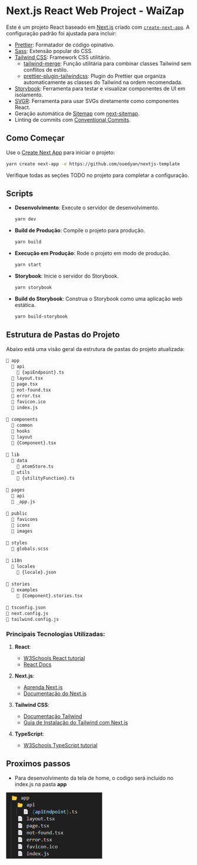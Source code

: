 # Next.js React Web Project - WaiZap

Este é um projeto React baseado em [Next.js](https://nextjs.org/) criado com [`create-next-app`](https://github.com/vercel/next.js/tree/canary/packages/create-next-app). A configuração padrão foi ajustada para incluir:

- [Prettier](https://prettier.io/): Formatador de código opinativo.
- [Sass](https://sass-lang.com/guide): Extensão popular do CSS.
- [Tailwind CSS](https://tailwindcss.com/): Framework CSS utilitário.
  - [tailwind-merge](https://www.npmjs.com/package/tailwind-merge): Função utilitária para combinar classes Tailwind sem conflitos de estilo.
  - [prettier-plugin-tailwindcss](https://www.npmjs.com/package/prettier-plugin-tailwindcss): Plugin do Prettier que organiza automaticamente as classes do Tailwind na ordem recomendada.
- [Storybook](https://storybook.js.org/): Ferramenta para testar e visualizar componentes de UI em isolamento.
- [SVGR](https://react-svgr.com/): Ferramenta para usar SVGs diretamente como componentes React.
- Geração automática de [Sitemap](https://developers.google.com/search/docs/advanced/sitemaps/overview) com [next-sitemap](https://www.npmjs.com/package/next-sitemap).
- Linting de commits com [Conventional Commits](https://www.conventionalcommits.org/en/v1.0.0/#summary).

## Como Começar

Use o [Create Next App](https://nextjs.org/docs/api-reference/create-next-app) para iniciar o projeto:

```bash
yarn create next-app -e https://github.com/ouedyan/nextjs-template
```

Verifique todas as seções TODO no projeto para completar a configuração.

## Scripts

- **Desenvolvimento**: Execute o servidor de desenvolvimento.

  ```bash
  yarn dev
  ```

- **Build de Produção**: Compile o projeto para produção.

  ```bash
  yarn build
  ```

- **Execução em Produção**: Rode o projeto em modo de produção.

  ```bash
  yarn start
  ```

- **Storybook**: Inicie o servidor do Storybook.

  ```bash
  yarn storybook
  ```

- **Build do Storybook**: Construa o Storybook como uma aplicação web estática.

  ```bash
  yarn build-storybook
  ```

## Estrutura de Pastas do Projeto

Abaixo está uma visão geral da estrutura de pastas do projeto atualizada:

```
📂 app
  📂 api
    📄 {apiEndpoint}.ts
  📄 layout.tsx
  📄 page.tsx
  📄 not-found.tsx
  📄 error.tsx
  📄 favicon.ico
  📄 index.js

📂 components
  📂 common
  📂 hooks
  📂 layout
  📄 {Component}.tsx

📂 lib
  📂 data
    📄 atomStore.ts
  📂 utils
    📄 {utilityFunction}.ts

📂 pages
  📂 api
  📄 _app.js

📂 public
  📂 favicons
  📂 icons
  📂 images

📂 styles
  📄 globals.scss

📂 i18n
  📂 locales
    📄 {locale}.json

📂 stories
  📂 examples
    📄 {Component}.stories.tsx

📄 tsconfig.json
📄 next.config.js
📄 tailwind.config.js
```

### Principais Tecnologias Utilizadas:

1. **React**:

   - [W3Schools React tutorial](https://www.w3schools.com/react)
   - [React Docs](https://reactjs.org/docs)

2. **Next.js**:

   - [Aprenda Next.js](https://nextjs.org/learn)
   - [Documentação do Next.js](https://nextjs.org/docs)

3. **Tailwind CSS**:

   - [Documentação Tailwind](https://tailwindcss.com/docs)
   - [Guia de Instalação do Tailwind com Next.js](https://tailwindcss.com/docs/guides/nextjs)

4. **TypeScript**:
   - [W3Schools TypeScript tutorial](https://www.w3schools.com/typescript/)

## Proximos passos

- Para desenvolvimento da tela de home, o codigo será incluido no index.js na pasta **app**

![alt text](image.png)
